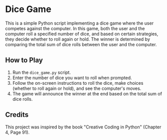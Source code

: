 # Dice Game

This is a simple Python script implementing a dice game where the user competes against the computer. In this game, both the user and the computer roll a specified number of dice, and based on certain strategies, they decide whether to roll again or hold. The winner is determined by comparing the total sum of dice rolls between the user and the computer.

## How to Play

1. Run the `dice_game.py` script.
2. Enter the number of dice you want to roll when prompted.
3. Follow the on-screen instructions to roll the dice, make choices (whether to roll again or hold), and see the computer's moves.
4. The game will announce the winner at the end based on the total sum of dice rolls.

## Credits
This project was inspired by the book "Creative Coding in Python" (Chapter 4, Page 91).



